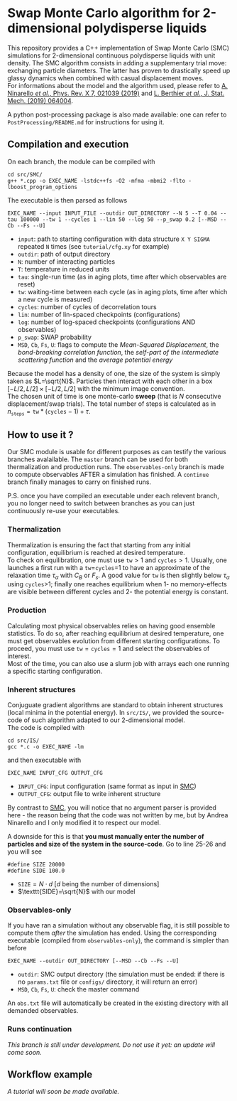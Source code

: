 # Swap Monte Carlo algorithm for 2-dimensional polydisperse liquids

This repository provides a C++ implementation of Swap Monte Carlo (SMC) simulations
for 2-dimensional continuous polydisperse liquids with unit density. The SMC algorithm consists in adding a supplementary trial move: exchanging particle diameters. The latter has proven to drastically speed up glassy dynamics when combined with casual displacement moves. <br>
For informations about the model and the algorithm used, please refer to [A. Ninarello _et al._, Phys. Rev. X 7, 021039 (2019)](https://link.aps.org/doi/10.1103/PhysRevX.7.021039) and [L. Berthier _et al._, J. Stat. Mech. (2019) 064004](https://iopscience.iop.org/article/10.1088/1742-5468/ab1910). 

A python post-processing package is also made available: one can refer to `PostProcessing/README.md` for instructions for using it.

## Compilation and execution
On each branch, the module can be compiled with
```
cd src/SMC/
g++ *.cpp -o EXEC_NAME -lstdc++fs -O2 -mfma -mbmi2 -flto -lboost_program_options
```
The executable is then parsed as follows
```
EXEC_NAME --input INPUT_FILE --outdir OUT_DIRECTORY --N 5 --T 0.04 --tau 100000 --tw 1 --cycles 1 --lin 50 --log 50 --p_swap 0.2 [--MSD --Cb --Fs --U]
```
- `input`: path to starting configuration with data structure `X Y SIGMA` repeated `N` times (see `tutorial/cfg.xy` for example)
- `outdir`: path of output directory
- `N`: number of interacting particles
- `T`: temperature in reduced units
- `tau`: single-run time (as in aging plots, time after which observables are reset)
- `tw`: waiting-time between each cycle (as in aging plots, time after which a new cycle is measured)
- `cycles`: number of cycles of decorrelation tours
- `lin`: number of lin-spaced checkpoints (configurations)
- `log`: number of log-spaced checkpoints (configurations AND observables)
- `p_swap`: SWAP probability
- `MSD`, `Cb`, `Fs`, `U`: flags to compute the _Mean-Squared Displacement_, the _bond-breaking correlation function_, the _self-part of the intermediate scattering function_ and the _average potential energy_


Because the model has a density of one, the size of the system is simply taken as $L=\sqrt{N}$. Particles then interact with each other in a box $[-L/2,L/2]\times [-L/2,L/2]$ with the minimum image convention. <br>
The chosen unit of time is one monte-carlo **sweep** (that is $N$ consecutive displacement/swap trials). The total number of steps is calculated as in $n_\texttt{steps}=\texttt{tw}*(\texttt{cycles}-1)+\tau$.

## How to use it ?
Our SMC module is usable for different purposes as can testify the various branches avalailable. The `master` branch can be used for both thermalization and production runs. The `observables-only` branch is made to compute observables AFTER a simulation has finished. A `continue` branch finally manages to carry on finished runs. 

P.S. once you have compiled an executable under each relevent branch, you no longer need to switch between branches as you can just continuously re-use your executables.

### Thermalization
Thermalization is ensuring the fact that starting from any initial configuration, equilibrium is reached at desired temperature. <br>
To check on equilibration, one must use $\texttt{tw}>1$ and $\texttt{cycles}>1$. Usually, one launches a first run with a `tw`=`cycles`=1 to have an approximate of the relaxation time $\tau_\alpha$ with $C_B$ or $F_s$. A good value for `tw` is then slightly below $\tau_\alpha$ using `cycles`>1; finally one reaches equilibrium when 1- no memory-effects are visible between different cycles and 2- the potential energy is constant.

### Production
Calculating most physical observables relies on having good ensemble statistics. To do so, after reaching equilibrium at desired temperature, one must get observables evolution from different starting configurations. To proceed, you must use $\texttt{tw}=\texttt{cycles}=1$ and select the observables of interest.<br>
Most of the time, you can also use a slurm job with arrays each one running a specific starting configuration.

### Inherent structures
Conjuguate gradient algorithms are standard to obtain inherent structures (local minima in the potential energy). In `src/IS/`, we provided the source-code of such algorithm adapted to our 2-dimensional model. <br>
The code is compiled with
```
cd src/IS/
gcc *.c -o EXEC_NAME -lm
```
and then executable with
```
EXEC_NAME INPUT_CFG OUTPUT_CFG
```
- `INPUT_CFG`: input configuration (same format as input in [SMC](#compilation-and-execution))
- `OUTPUT_CFG`: output file to write inherent structure

By contrast to [SMC](#compilation-and-execution), you will notice that no argument parser is provided here - the reason being that the code was not written by me, but by Andrea Ninarello and I only modified it to respect our model. 

A downside for this is that **you must manually enter the number of particles and size of the system in the source-code**. Go to line 25-26 and you will see
```
#define SIZE 20000
#define SIDE 100.0
```
- $\texttt{SIZE}=N\cdot d$ [$d$ being the number of dimensions]
- $\texttt{SIDE}=\sqrt{N}$ with our model

### Observables-only
If you have ran a simulation without any observable flag, it is still possible to
compute them *after* the simulation has ended. Using the corresponding executable
(compiled from `observables-only`), the command is simpler than before
```
EXEC_NAME --outdir OUT_DIRECTORY [--MSD --Cb --Fs --U]
```
- `outdir`: SMC output directory (the simulation must be ended: if there is no
`params.txt` file or `configs/` directory, it will return an error)
- `MSD`, `Cb`, `Fs`, `U`: check the master command

An `obs.txt` file will automatically be created in the existing directory with all demanded observables.

### Runs continuation
_This branch is still under development. Do not use it yet: an update will come soon._

## Workflow example
_A tutorial will soon be made available._
<!-- In `tutorial/tutorial.ipynb`, we provide an example of a complete typical workflow:

1. Run one SMC thermalization run
1. Ensure equilibration
1. Produce multiple equilibrated configurations
1. Visualize the dynamics
1. Compute inherent structures
1. Compute and visualize soft modes -->